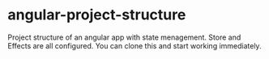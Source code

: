 # angular-project-structure
Project structure of an angular app with state menagement. Store and Effects are all configured. You can clone this and start working immediately.
